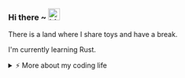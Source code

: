 ### Hi there ~ <img src="https://user-images.githubusercontent.com/1303154/88677602-1635ba80-d120-11ea-84d8-d263ba5fc3c0.gif" width="24px" alt="hi">

There is a land where I share toys and have a break.

I'm currently learning Rust.

<details>
<summary>⚡️ More about my coding life</summary>
<br />

<!--START_SECTION:waka-->
![Code Time](http://img.shields.io/badge/Code%20Time-0%20secs-blue)

![Profile Views](http://img.shields.io/badge/Profile%20Views-1-blue)

**🐱 My GitHub Data** 

> 📦 324.0 kB Used in GitHub's Storage 
 > 
> 🏆 169 Contributions in the Year 2025
 > 
> 🚫 Not Opted to Hire
 > 
> 📜 13 Public Repositories 
 > 
> 🔑 12 Private Repositories 
 > 
**I'm an Early 🐤** 

```text
🌞 Morning                89 commits          █████░░░░░░░░░░░░░░░░░░░░   21.04 % 
🌆 Daytime                168 commits         ██████████░░░░░░░░░░░░░░░   39.72 % 
🌃 Evening                121 commits         ███████░░░░░░░░░░░░░░░░░░   28.61 % 
🌙 Night                  45 commits          ███░░░░░░░░░░░░░░░░░░░░░░   10.64 % 
```
📅 **I'm Most Productive on Friday** 

```text
Monday                   50 commits          ███░░░░░░░░░░░░░░░░░░░░░░   11.82 % 
Tuesday                  80 commits          █████░░░░░░░░░░░░░░░░░░░░   18.91 % 
Wednesday                53 commits          ███░░░░░░░░░░░░░░░░░░░░░░   12.53 % 
Thursday                 65 commits          ████░░░░░░░░░░░░░░░░░░░░░   15.37 % 
Friday                   98 commits          ██████░░░░░░░░░░░░░░░░░░░   23.17 % 
Saturday                 46 commits          ███░░░░░░░░░░░░░░░░░░░░░░   10.87 % 
Sunday                   31 commits          ██░░░░░░░░░░░░░░░░░░░░░░░   07.33 % 
```


📊 **This Week I Spent My Time On** 

```text
🕑︎ Time Zone: Asia/Shanghai

💬 Programming Languages: 
No Activity Tracked This Week

🔥 Editors: 
No Activity Tracked This Week

🐱‍💻 Projects: 
No Activity Tracked This Week

💻 Operating System: 
No Activity Tracked This Week
```

**I Mostly Code in Python** 

```text
JavaScript               3 repos             ███░░░░░░░░░░░░░░░░░░░░░░   12.00 % 
Shell                    2 repos             ██░░░░░░░░░░░░░░░░░░░░░░░   08.00 % 
Rust                     2 repos             ██░░░░░░░░░░░░░░░░░░░░░░░   08.00 % 
Just                     1 repo              █░░░░░░░░░░░░░░░░░░░░░░░░   04.00 % 
C#                       1 repo              █░░░░░░░░░░░░░░░░░░░░░░░░   04.00 % 
```




 Last Updated on 04/08/2025 19:05:16 UTC
<!--END_SECTION:waka-->

![Top Langs](https://github-readme-stats.vercel.app/api/top-langs/?username=gitduk&layout=compact&hide=css,html)

![gitduk's github stats](https://github-readme-stats.vercel.app/api?username=gitduk&count_private=true&show_icons=true&theme=onedark)
</details>
